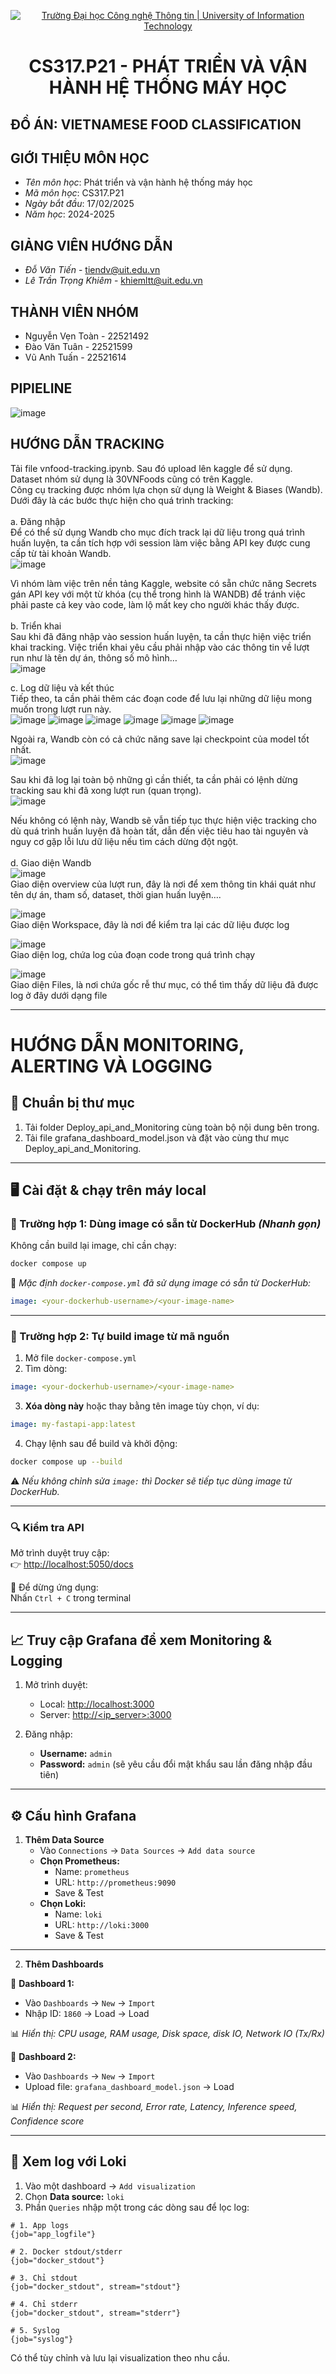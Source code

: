 <p align="center">
  <a href="https://www.uit.edu.vn/" title="Trường Đại học Công nghệ Thông tin" style="border: 5;">
    <img src="https://i.imgur.com/WmMnSRt.png" alt="Trường Đại học Công nghệ Thông tin | University of Information Technology">
  </a>
</p>

<!-- Title -->
<h1 align="center"><b>CS317.P21 - PHÁT TRIỂN VÀ VẬN HÀNH HỆ THỐNG MÁY HỌC</b></h1>

## ĐỒ ÁN: VIETNAMESE FOOD CLASSIFICATION 

## GIỚI THIỆU MÔN HỌC
<a name="gioithieumonhoc"></a>
* *Tên môn học*: Phát triển và vận hành hệ thống máy học
* *Mã môn học*: CS317.P21
* *Ngày bắt đầu*: 17/02/2025
* *Năm học*: 2024-2025

## GIẢNG VIÊN HƯỚNG DẪN
<a name="giangvien"></a>
* *Đỗ Văn Tiến* - tiendv@uit.edu.vn
* *Lê Trần Trọng Khiêm* - khiemltt@uit.edu.vn

## THÀNH VIÊN NHÓM
<a name="thanhvien"></a>
* Nguyễn Vẹn Toàn - 22521492
* Đào Văn Tuân - 22521599
* Vũ Anh Tuấn - 22521614

## PIPIELINE
![image](https://github.com/user-attachments/assets/12a25bdf-02d7-44fc-886c-84bb236269e0)

## HƯỚNG DẪN TRACKING
Tải file vnfood-tracking.ipynb. Sau đó upload lên kaggle để sử dụng. Dataset nhóm sử dụng là 30VNFoods cũng có trên Kaggle.<br>
Công cụ tracking được nhóm lựa chọn sử dụng là Weight & Biases (Wandb). Dưới đây là các bước thực hiện cho quá trình tracking:<br><br>
a.	Đăng nhập<br>
Để có thể sử dụng Wandb cho mục đích track lại dữ liệu trong quá trình huấn luyện, ta cần tích hợp với session làm việc bằng API key được cung cấp từ tài khoản Wandb.<br>
 ![image](https://github.com/user-attachments/assets/86d38870-3776-4510-a22b-7379df1f629f)<br>

Vì nhóm làm việc trên nền tảng Kaggle, website có sẵn chức năng Secrets gán API key với một từ khóa (cụ thể trong hình là WANDB) để tránh việc phải paste cả key vào code, làm lộ mất key cho người khác thấy được.<br><br>
b.	Triển khai<br>
Sau khi đã đăng nhập vào session huấn luyện, ta cần thực hiện việc triển khai tracking. Việc triển khai yêu cầu phải nhập vào các thông tin về lượt run như là tên dự án, thông số mô hình…<br>
 ![image](https://github.com/user-attachments/assets/18518fec-810d-4801-835f-87037ba55eaa)<br>

c.	Log dữ liệu và kết thúc<br>
Tiếp theo, ta cần phải thêm các đoạn code để lưu lại những dữ liệu mong muốn trong lượt run này.<br>
 ![image](https://github.com/user-attachments/assets/01059e1a-0dae-4245-89a7-0dcbedac2bac)
 ![image](https://github.com/user-attachments/assets/12839361-fedb-4454-bee8-7445ff537d02)
 ![image](https://github.com/user-attachments/assets/c3353598-ec36-41e9-9efc-7a7cdefc6abe)
 ![image](https://github.com/user-attachments/assets/49ecaad2-071c-4b25-84ef-c3c211f375dc)
 ![image](https://github.com/user-attachments/assets/7c80f034-b35a-4b10-9e7a-b074031159fc)
 ![image](https://github.com/user-attachments/assets/200c66b1-7a0c-44f5-ab81-ed1bf50d8010)<br>
 
Ngoài ra, Wandb còn có cả chức năng save lại checkpoint của model tốt nhất.<br>
 ![image](https://github.com/user-attachments/assets/11bfeed9-d42a-46ad-a16c-59a72c58eba1)<br>

Sau khi đã log lại toàn bộ những gì cần thiết, ta cần phải có lệnh dừng tracking sau khi đã xong lượt run (quan trọng).<br>
 ![image](https://github.com/user-attachments/assets/bb29f216-35a3-4335-bcca-76301c982f5a)<br>

Nếu không có lệnh này, Wandb sẽ vẫn tiếp tục thực hiện việc tracking cho dù quá trình huấn luyện đã hoàn tất, dẫn đến việc tiêu hao tài nguyên và nguy cơ gặp lỗi lưu dữ liệu nếu tìm cách dừng đột ngột.<br><br>
d.	Giao diện Wandb<br>
 ![image](https://github.com/user-attachments/assets/3d63ddba-5b56-4988-b5ea-687cb67f33a9)<br>
Giao diện overview của lượt run, đây là nơi để xem thông tin khái quát như tên dự án, tham số, dataset, thời gian huấn luyện….<br>

 ![image](https://github.com/user-attachments/assets/0c8ec69c-5a6d-4ade-a23b-0209c96de876)<br>
Giao diện Workspace, đây là nơi để kiểm tra lại các dữ liệu được log<br>
 
 ![image](https://github.com/user-attachments/assets/1cfca0c0-6d33-464a-87df-f9911629fcda)<br>
Giao diện log, chứa log của đoạn code trong quá trình chạy<br>

 ![image](https://github.com/user-attachments/assets/0a8a55ee-048e-4edf-aa9a-774776b34db8)<br>
Giao diện Files, là nơi chứa gốc rễ thư mục, có thể tìm thấy dữ liệu đã được log ở đây dưới dạng file<br>

---
# HƯỚNG DẪN MONITORING, ALERTING VÀ LOGGING
## 📁 Chuẩn bị thư mục
1.	Tải folder Deploy_api_and_Monitoring cùng toàn bộ nội dung bên trong.
2.	Tải file grafana_dashboard_model.json và đặt vào cùng thư mục Deploy_api_and_Monitoring.

---

## 🖥️ Cài đặt & chạy trên máy local

### 🔹 Trường hợp 1: Dùng image có sẵn từ DockerHub *(Nhanh gọn)*

Không cần build lại image, chỉ cần chạy:

```bash
docker compose up
```

📝 *Mặc định `docker-compose.yml` đã sử dụng image có sẵn từ DockerHub:*

```yaml
image: <your-dockerhub-username>/<your-image-name>
```

---

### 🔹 Trường hợp 2: Tự build image từ mã nguồn

1. Mở file `docker-compose.yml`
2. Tìm dòng:

```yaml
image: <your-dockerhub-username>/<your-image-name>
```

3. **Xóa dòng này** hoặc thay bằng tên image tùy chọn, ví dụ:

```yaml
image: my-fastapi-app:latest
```

4. Chạy lệnh sau để build và khởi động:

```bash
docker compose up --build
```

⚠️ *Nếu không chỉnh sửa `image:` thì Docker sẽ tiếp tục dùng image từ DockerHub.*

---

### 🔍 Kiểm tra API

Mở trình duyệt truy cập:  
👉 [http://localhost:5050/docs](http://localhost:5050/docs)

🛑 Để dừng ứng dụng:  
Nhấn `Ctrl + C` trong terminal

---

## 📈 Truy cập Grafana để xem Monitoring & Logging

1. Mở trình duyệt:
   - Local: [http://localhost:3000](http://localhost:3000)
   - Server: [http://<ip_server>:3000](http://<ip_server>:3000)

2. Đăng nhập:
   - **Username:** `admin`
   - **Password:** `admin` (sẽ yêu cầu đổi mật khẩu sau lần đăng nhập đầu tiên)

---

## ⚙️ Cấu hình Grafana

1. **Thêm Data Source**
   - Vào `Connections` → `Data Sources` → `Add data source`
   - **Chọn Prometheus:**
     - Name: `prometheus`
     - URL: `http://prometheus:9090`
     - Save & Test
   - **Chọn Loki:**
     - Name: `loki`
     - URL: `http://loki:3000`
     - Save & Test

---

2. **Thêm Dashboards**

🔹 **Dashboard 1:**

- Vào `Dashboards` → `New` → `Import`
- Nhập ID: `1860` → Load → Load

📊 *Hiển thị: CPU usage, RAM usage, Disk space, disk IO, Network IO (Tx/Rx)*

🔹 **Dashboard 2:**

- Vào `Dashboards` → `New` → `Import`
- Upload file: `grafana_dashboard_model.json` → Load

📊 *Hiển thị: Request per second, Error rate, Latency, Inference speed, Confidence score*

---

## 📜 Xem log với Loki

1. Vào một dashboard → `Add visualization`
2. Chọn **Data source:** `loki`
3. Phần `Queries` nhập một trong các dòng sau để lọc log:

```
# 1. App logs
{job="app_logfile"}

# 2. Docker stdout/stderr
{job="docker_stdout"}

# 3. Chỉ stdout
{job="docker_stdout", stream="stdout"}

# 4. Chỉ stderr
{job="docker_stdout", stream="stderr"}

# 5. Syslog
{job="syslog"}
```

Có thể tùy chỉnh và lưu lại visualization theo nhu cầu.

